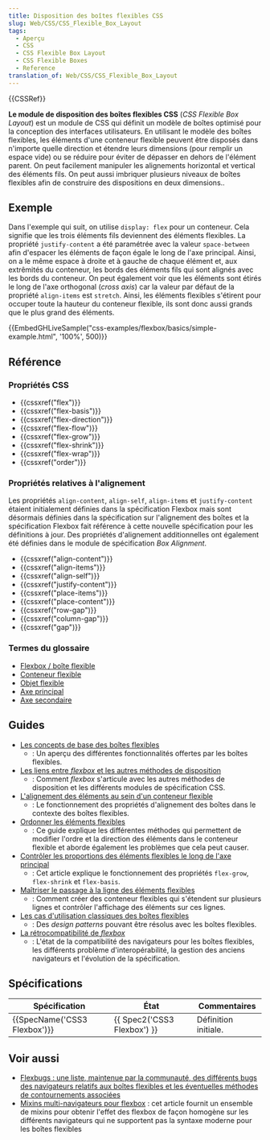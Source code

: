 ```yaml
---
title: Disposition des boîtes flexibles CSS
slug: Web/CSS/CSS_Flexible_Box_Layout
tags:
  - Aperçu
  - CSS
  - CSS Flexible Box Layout
  - CSS Flexible Boxes
  - Reference
translation_of: Web/CSS/CSS_Flexible_Box_Layout
---
```

{{CSSRef}}

**Le module de disposition des boîtes flexibles CSS** (_CSS Flexible Box Layout_) est un module de CSS qui définit un modèle de boîtes optimisé pour la conception des interfaces utilisateurs. En utilisant le modèle des boîtes flexibles, les éléments d'une conteneur flexible peuvent être disposés dans n'importe quelle direction et étendre leurs dimensions (pour remplir un espace vide) ou se réduire pour éviter de dépasser en dehors de l'élément parent. On peut facilement manipuler les alignements horizontal et vertical des éléments fils. On peut aussi imbriquer plusieurs niveaux de boîtes flexibles afin de construire des dispositions en deux dimensions..

## Exemple

Dans l'exemple qui suit, on utilise `display: flex` pour un conteneur. Cela signifie que les trois éléments fils deviennent des éléments flexibles. La propriété `justify-content` a été paramétrée avec la valeur `space-between` afin d'espacer les éléments de façon égale le long de l'axe principal. Ainsi, on a le même espace à droite et à gauche de chaque élément et, aux extrêmités du conteneur, les bords des éléments fils qui sont alignés avec les bords du conteneur. On peut également voir que les éléments sont étirés le long de l'axe orthogonal (_cross axis_) car la valeur par défaut de la propriété `align-items` est `stretch`. Ainsi, les éléments flexibles s'étirent pour occuper toute la hauteur du conteneur flexible, ils sont donc aussi grands que le plus grand des éléments.

{{EmbedGHLiveSample("css-examples/flexbox/basics/simple-example.html", '100%', 500)}}

## Référence

### Propriétés CSS

- {{cssxref("flex")}}
- {{cssxref("flex-basis")}}
- {{cssxref("flex-direction")}}
- {{cssxref("flex-flow")}}
- {{cssxref("flex-grow")}}
- {{cssxref("flex-shrink")}}
- {{cssxref("flex-wrap")}}
- {{cssxref("order")}}

### Propriétés relatives à l'alignement

Les propriétés `align-content`, `align-self`, `align-items` et `justify-content` étaient initialement définies dans la spécification Flexbox mais sont désormais définies dans la spécification sur l'alignement des boîtes et la spécification Flexbox fait référence à cette nouvelle spécification pour les définitions à jour. Des propriétés d'alignement additionnelles ont également été définies dans le module de spécification _Box Alignment_.

- {{cssxref("align-content")}}
- {{cssxref("align-items")}}
- {{cssxref("align-self")}}
- {{cssxref("justify-content")}}
- {{cssxref("place-items")}}
- {{cssxref("place-content")}}
- {{cssxref("row-gap")}}
- {{cssxref("column-gap")}}
- {{cssxref("gap")}}

### Termes du glossaire

- [Flexbox / boîte flexible](/fr/docs/Glossary/Flexbox)
- [Conteneur flexible](/fr/docs/Glossary/Flex_Container)
- [Objet flexible](/fr/docs/Glossary/Flex_Item)
- [Axe principal](/fr/docs/Glossary/Main_Axis)
- [Axe secondaire](/fr/docs/Glossary/Cross_Axis)

## Guides

- [Les concepts de base des boîtes flexibles](/fr/docs/Web/CSS/Disposition_flexbox_CSS/Concepts_de_base_flexbox)
  - : Un aperçu des différentes fonctionnalités offertes par les boîtes flexibles.
- [Les liens entre _flexbox_ et les autres méthodes de disposition](/fr/docs/Web/CSS/Disposition_flexbox_CSS/Liens_entre_flexbox_et_les_autres_dispositions)
  - : Comment _flexbox_ s'articule avec les autres méthodes de disposition et les différents modules de spécification CSS.
- [L'alignement des éléments au sein d'un conteneur flexible](/fr/docs/Web/CSS/Disposition_flexbox_CSS/Aligner_des_éléments_dans_un_conteneur_flexible)
  - : Le fonctionnement des propriétés d'alignement des boîtes dans le contexte des boîtes flexibles.
- [Ordonner les éléments flexibles](/fr/docs/Web/CSS/Disposition_flexbox_CSS/Ordonner_éléments_flexibles)
  - : Ce guide explique les différentes méthodes qui permettent de modifier l'ordre et la direction des éléments dans le conteneur flexible et aborde également les problèmes que cela peut causer.
- [Contrôler les proportions des éléments flexibles le long de l'axe principal](/fr/docs/Web/CSS/Disposition_flexbox_CSS/Contrôler_les_proportions_des_boîtes_flexibles_le_long_de_l_axe_principal)
  - : Cet article explique le fonctionnement des propriétés `flex-grow`, `flex-shrink` et `flex-basis`.
- [Maîtriser le passage à la ligne des éléments flexibles](/fr/docs/Web/CSS/Disposition_flexbox_CSS/Ma%C3%AEtriser_passage_%C3%A0_la_ligne_des_%C3%A9l%C3%A9ments_flexibles)
  - : Comment créer des conteneur flexibles qui s'étendent sur plusieurs lignes et contrôler l'affichage des éléments sur ces lignes.
- [Les cas d'utilisation classiques des boîtes flexibles](/fr/docs/Web/CSS/Disposition_flexbox_CSS/Cas_utilisation_flexbox)
  - : Des _design patterns_ pouvant être résolus avec les boîtes flexibles.
- [La rétrocompatibilité de _flexbox_](/fr/docs/Web/CSS/Disposition_flexbox_CSS/R%C3%A9trocompatibilite_de_flexbox)
  - : L'état de la compatibilité des navigateurs pour les boîtes flexibles, les différents problème d'interopérabilité, la gestion des anciens navigateurs et l'évolution de la spécification.

## Spécifications

| Spécification                        | État                                 | Commentaires         |
| ------------------------------------ | ------------------------------------ | -------------------- |
| {{SpecName('CSS3 Flexbox')}} | {{ Spec2('CSS3 Flexbox') }} | Définition initiale. |

## Voir aussi

- [Flexbugs : une liste, maintenue par la communauté, des différents bugs des navigateurs relatifs aux boîtes flexibles et les éventuelles méthodes de contournements associées](https://github.com/philipwalton/flexbugs)
- [Mixins multi-navigateurs pour flexbox](/fr/docs/Web/CSS/Disposition_flexbox_CSS/Mixins) : cet article fournit un ensemble de mixins pour obtenir l'effet des flexbox de façon homogène sur les différents navigateurs qui ne supportent pas la syntaxe moderne pour les boîtes flexibles
